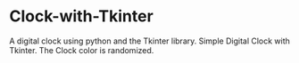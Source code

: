 # Clock-with-Tkinter
A digital clock using python and the Tkinter library.
Simple Digital Clock with Tkinter.
The Clock color is randomized.

